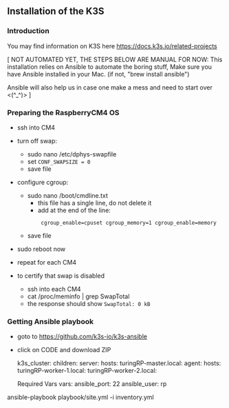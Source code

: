 ## Installation of the K3S

### Introduction

You may find information on K3S here https://docs.k3s.io/related-projects

[ NOT AUTOMATED YET, THE STEPS BELOW ARE MANUAL FOR NOW:
This installation relies on Ansible to automate the boring stuff, Make sure you have Ansible installed in your Mac. (if not, "brew install ansible")

Ansible will also help us in case one make a mess and need to start over <(^\_^)>
]

### Preparing the RaspberryCM4 OS

- ssh into CM4
- turn off swap:
  - sudo nano /etc/dphys-swapfile
  - set `CONF_SWAPSIZE = 0`
  - save file
- configure cgroup:

  - sudo nano /boot/cmdline.txt
    - this file has a single line, do not delete it
    - add at the end of the line:
      ```
       cgroup_enable=cpuset cgroup_memory=1 cgroup_enable=memory
      ```
  - save file

- sudo reboot now

- repeat for each CM4

- to certify that swap is disabled
  - ssh into each CM4
  - cat /proc/meminfo | grep SwapTotal
  - the response should show `SwapTotal: 0 kB`

### Getting Ansible playbook

- goto to https://github.com/k3s-io/k3s-ansible
- click on CODE and download ZIP

  k3s_cluster:
  children:
  server:
  hosts:
  turingRP-master.local:
  agent:
  hosts:
  turingRP-worker-1.local:
  turingRP-worker-2.local:

  Required Vars
  vars:
  ansible_port: 22
  ansible_user: rp

ansible-playbook playbook/site.yml -i inventory.yml
